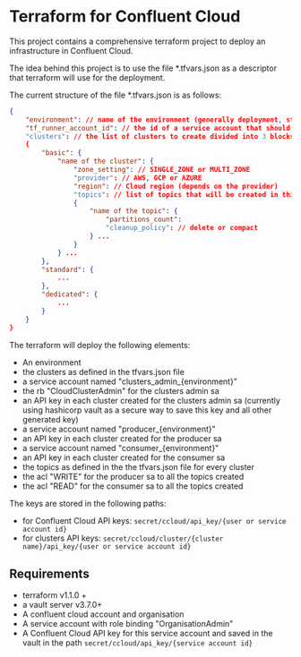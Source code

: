 # Terraform for Confluent Cloud

This project contains a comprehensive terraform project to deploy an infrastructure in Confluent Cloud.

The idea behind this project is to use the file *.tfvars.json as a descriptor that terraform will use for the deployment.

The current structure of the file *.tfvars.json is as follows:
```json
{
    "environment": // name of the environment (generally deployment, staging or production)
    "tf_runner_account_id": // the id of a service account that should be created manually and which will be used as the main account to run terraform
    "clusters": // the list of clusters to create divided into 3 blocks: basic, standard and dedicated, which corresponds to the type of the cluster that will be deployed
    {
        "basic": {    
            "name of the cluster": {
                "zone_setting": // SINGLE_ZONE or MULTI_ZONE
                "provider": // AWS, GCP or AZURE
                "region": // Cloud region (depends on the provider)
                "topics": // list of topics that will be created in this cluster
                {
                    "name of the topic": {
                        "partitions_count":
                        "cleanup_policy": // delete or compact
                    } ...
                }
            } ...
        },
        "standard": {
            ...
        },
        "dedicated": {
            ...
        }
    }
}
```

The terraform will deploy the following elements:

- An environment
- the clusters as defined in the tfvars.json file
- a service account named "clusters_admin_{environment}"
- the rb "CloudClusterAdmin" for the clusters admin sa
- an API key in each cluster created for the clusters admin sa (currently using hashicorp vault as a secure way to save this key and all other generated key)
- a service account named "producer_{environment}"
- an API key in each cluster created for the producer sa
- a service account named "consumer_{environment}"
- an API key in each cluster created for the consumer sa
- the topics as defined in the the tfvars.json file for every cluster
- the acl "WRITE" for the producer sa to all the topics created
- the acl "READ" for the consumer sa to all the topics created

The keys are stored in the following paths:
- for Confluent Cloud API keys: `secret/ccloud/api_key/{user or service account id}`
- for clusters API keys: `secret/ccloud/cluster/{cluster name}/api_key/{user or service account id}`

## Requirements

- terraform v1.1.0 +
- a vault server v3.7.0+
- A confluent cloud account and organisation
- A service account with role binding "OrganisationAdmin"
- A Confluent Cloud API key for this service account and saved in the vault in the path `secret/ccloud/api_key/{service account id}`